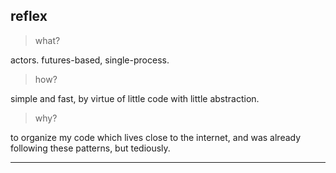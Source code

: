 
## reflex

> what?

actors. futures-based, single-process.

> how?

simple and fast, by virtue of little code with little abstraction.

> why?

to organize my code which lives close to the internet, and was already following
these patterns, but tediously.

---
